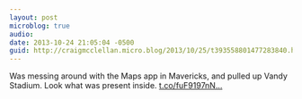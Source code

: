 ```yaml
---
layout: post
microblog: true
audio: 
date: 2013-10-24 21:05:04 -0500
guid: http://craigmcclellan.micro.blog/2013/10/25/t393558801477283840.html
---
```

Was messing around with the Maps app in Mavericks, and pulled up Vandy Stadium. Look what was present inside. [t.co/fuF9197nN...](http://t.co/fuF9197nNX)

